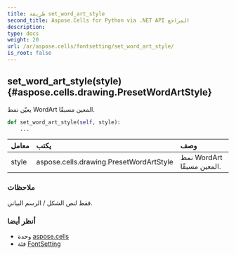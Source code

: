 ```yaml
---
title: طريقة set_word_art_style
second_title: Aspose.Cells for Python via .NET API المراجع
description:
type: docs
weight: 20
url: /ar/aspose.cells/fontsetting/set_word_art_style/
is_root: false
---
```

##  set_word_art_style(style) {#aspose.cells.drawing.PresetWordArtStyle}
يعيّن نمط WordArt المعين مسبقًا.



```python
def set_word_art_style(self, style):
    ...
```


| معامل| يكتب| وصف|
| :- | :- | :- |
| style | aspose.cells.drawing.PresetWordArtStyle | نمط WordArt المعين مسبقًا.|
###  ملاحظات

فقط لنص الشكل / الرسم البياني.


###  أنظر أيضا

* وحدة [aspose.cells](../../)
* فئة [FontSetting](/cells/python-net/ar/aspose.cells/fontsetting)

